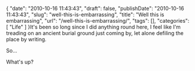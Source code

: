 {
    "date": "2010-10-16 11:43:43",
    "draft": false,
    "publishDate": "2010-10-16 11:43:43",
    "slug": "well-this-is-embarrassing",
    "title": "Well this is embarrassing",
    "url": "\/well-this-is-embarrassing\/",
    "tags": [],
    "categories": [
        "Life"
    ]
}It's been so long since I did anything round here, I feel like I'm
treading on an ancient burial ground just coming by, let alone defiling
the place by writing.

So...

What's up?